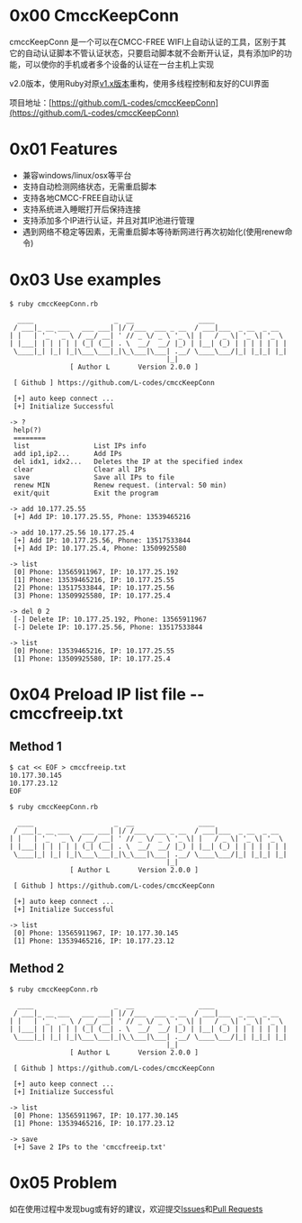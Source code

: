 # 0x00 CmccKeepConn
cmccKeepConn 是一个可以在CMCC-FREE WIFI上自动认证的工具，区别于其它的自动认证脚本不管认证状态，只要启动脚本就不会断开认证，具有添加IP的功能，可以使你的手机或者多个设备的认证在一台主机上实现

v2.0版本，使用Ruby对原[v1.x版本](https://github.com/L-codes/CmccKeepConn/releases/tag/v1.x)重构，使用多线程控制和友好的CUI界面

项目地址：[https://github.com/L-codes/cmccKeepConn](https://github.com/L-codes/cmccKeepConn)

# 0x01 Features
- 兼容windows/linux/osx等平台
- 支持自动检测网络状态，无需重启脚本
- 支持各地CMCC-FREE自动认证
- 支持系统进入睡眠打开后保持连接
- 支持添加多个IP进行认证，并且对其IP池进行管理
- 遇到网络不稳定等因素，无需重启脚本等待断网进行再次初始化(使用renew命令)

# 0x03 Use examples
```
$ ruby cmccKeepConn.rb

  ____                    _  __                ____
 / ___|_ __ ___   ___ ___| |/ /___  ___ _ __  / ___|___  _ __  _ __
| |   | '_ ` _ \ / __/ __| ' // _ \/ _ \ '_ \| |   / _ \| '_ \| '_ \
| |___| | | | | | (_| (__| . \  __/  __/ |_) | |__| (_) | | | | | | |
 \____|_| |_| |_|\___\___|_|\_\___|\___| .__/ \____\___/|_| |_|_| |_|
                                       |_|
               [ Author L       Version 2.0.0 ]

 [ Github ] https://github.com/L-codes/cmccKeepConn

 [+] auto keep connect ...
 [+] Initialize Successful

-> ?
 help(?)
 ========
 list                List IPs info
 add ip1,ip2...      Add IPs
 del idx1, idx2...   Deletes the IP at the specified index
 clear               Clear all IPs
 save                Save all IPs to file
 renew MIN           Renew request. (interval: 50 min)
 exit/quit           Exit the program

-> add 10.177.25.55
 [+] Add IP: 10.177.25.55, Phone: 13539465216

-> add 10.177.25.56 10.177.25.4
 [+] Add IP: 10.177.25.56, Phone: 13517533844
 [+] Add IP: 10.177.25.4, Phone: 13509925580

-> list
 [0] Phone: 13565911967, IP: 10.177.25.192
 [1] Phone: 13539465216, IP: 10.177.25.55
 [2] Phone: 13517533844, IP: 10.177.25.56
 [3] Phone: 13509925580, IP: 10.177.25.4

-> del 0 2
 [-] Delete IP: 10.177.25.192, Phone: 13565911967
 [-] Delete IP: 10.177.25.56, Phone: 13517533844

-> list
 [0] Phone: 13539465216, IP: 10.177.25.55
 [1] Phone: 13509925580, IP: 10.177.25.4
```

# 0x04 Preload IP list file -- cmccfreeip.txt

## Method 1
```
$ cat << EOF > cmccfreeip.txt
10.177.30.145
10.177.23.12
EOF

$ ruby cmccKeepConn.rb

  ____                    _  __                ____
 / ___|_ __ ___   ___ ___| |/ /___  ___ _ __  / ___|___  _ __  _ __
| |   | '_ ` _ \ / __/ __| ' // _ \/ _ \ '_ \| |   / _ \| '_ \| '_ \
| |___| | | | | | (_| (__| . \  __/  __/ |_) | |__| (_) | | | | | | |
 \____|_| |_| |_|\___\___|_|\_\___|\___| .__/ \____\___/|_| |_|_| |_|
                                       |_|
               [ Author L       Version 2.0.0 ]

 [ Github ] https://github.com/L-codes/cmccKeepConn

 [+] auto keep connect ...
 [+] Initialize Successful

-> list
 [0] Phone: 13565911967, IP: 10.177.30.145
 [1] Phone: 13539465216, IP: 10.177.23.12
```

## Method 2
```
$ ruby cmccKeepConn.rb

  ____                    _  __                ____
 / ___|_ __ ___   ___ ___| |/ /___  ___ _ __  / ___|___  _ __  _ __
| |   | '_ ` _ \ / __/ __| ' // _ \/ _ \ '_ \| |   / _ \| '_ \| '_ \
| |___| | | | | | (_| (__| . \  __/  __/ |_) | |__| (_) | | | | | | |
 \____|_| |_| |_|\___\___|_|\_\___|\___| .__/ \____\___/|_| |_|_| |_|
                                       |_|
               [ Author L       Version 2.0.0 ]

 [ Github ] https://github.com/L-codes/cmccKeepConn

 [+] auto keep connect ...
 [+] Initialize Successful

-> list
 [0] Phone: 13565911967, IP: 10.177.30.145
 [1] Phone: 13539465216, IP: 10.177.23.12

-> save
 [+] Save 2 IPs to the 'cmccfreeip.txt'
```

# 0x05 Problem
如在使用过程中发现bug或有好的建议，欢迎提交[Issues](https://github.com/L-codes/cmccKeepConn/issues)和[Pull Requests](https://github.com/L-codes/cmccKeepConn/pulls)
